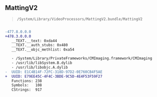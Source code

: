 ## MattingV2

> `/System/Library/VideoProcessors/MattingV2.bundle/MattingV2`

```diff

-477.8.0.0.0
+478.3.0.0.0
   __TEXT.__text: 0xda44
   __TEXT.__auth_stubs: 0x480
   __TEXT.__objc_methlist: 0xa54

   - /System/Library/PrivateFrameworks/CMImaging.framework/CMImaging
   - /usr/lib/libSystem.B.dylib
   - /usr/lib/libobjc.A.dylib
-  UUID: E1C4B14F-72FC-318D-97D2-0E760CB4F5AE
+  UUID: E79EE45C-4F4C-3BDE-9C5D-4E4F53F59F27
   Functions: 238
   Symbols:   108
   CStrings:  917

```
